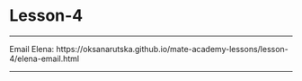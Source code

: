# Lesson-4
<hr>
Email Elena:
https://oksanarutska.github.io/mate-academy-lessons/lesson-4/elena-email.html
<hr>

  
